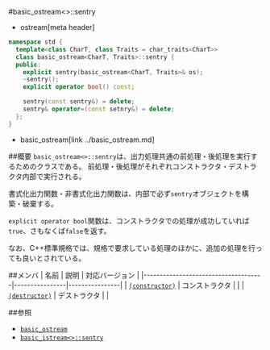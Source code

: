 #basic_ostream<>::sentry
* ostream[meta header]

```cpp
namespace std {
  template<class CharT, class Traits = char_traits<CharT>>
  class basic_ostream<CharT, Traits>::sentry {
  public:
    explicit sentry(basic_ostream<CharT, Traits>& os);
    ~sentry();
    explicit operator bool() const;

    sentry(const sentry&) = delete;
    sentry& operator=(const setnry&) = delete;
  };
}
```
* basic_ostream[link ../basic_ostream.md]

##概要
`basic_ostream<>::sentry`は、出力処理共通の前処理・後処理を実行するためのクラスである。
前処理・後処理がそれぞれコンストラクタ・デストラクタ内部で実行される。

書式化出力関数・非書式化出力関数は、内部で必ず`sentry`オブジェクトを構築・破棄する。

`explicit operator bool`関数は、コンストラクタでの処理が成功していれば`true`、さもなくば`false`を返す。

なお、C++標準規格では、規格で要求している処理のほかに、追加の処理を行っても良いとされている。

##メンバ
| 名前                                | 説明           | 対応バージョン |
|-------------------------------------|----------------|----------------|
| [`(constructor)`](sentry/op_constructor.md) | コンストラクタ |                |
| [`(destructor)`](sentry/op_destructor.md) | デストラクタ   |                |


##参照

- [`basic_ostream`](../basic_ostream.md)
- [`basic_istream<>::sentry`](../../istream/basic_istream/sentry.md)

